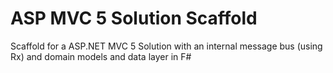 # ASP MVC 5 Solution Scaffold
Scaffold for a ASP.NET MVC 5 Solution with an internal message bus (using Rx) and domain models and data layer in F#
